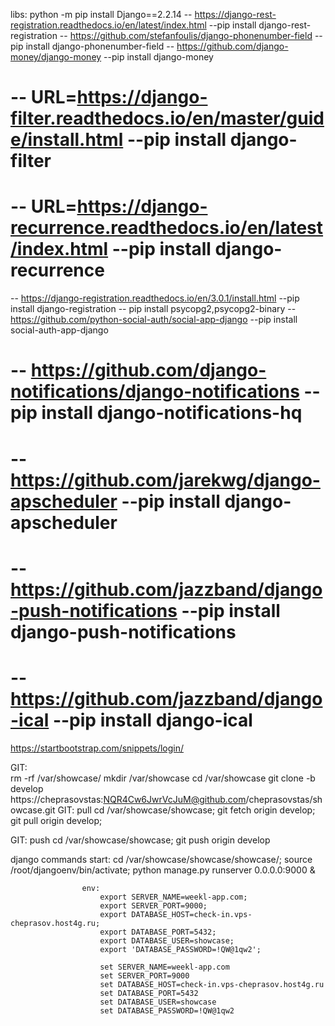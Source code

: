 libs:
python -m pip install Django==2.2.14
 -- https://django-rest-registration.readthedocs.io/en/latest/index.html --pip install django-rest-registration
 -- https://github.com/stefanfoulis/django-phonenumber-field  --pip install django-phonenumber-field
 -- https://github.com/django-money/django-money --pip install django-money
# -- URL=https://django-filter.readthedocs.io/en/master/guide/install.html  --pip install django-filter
# -- URL=https://django-recurrence.readthedocs.io/en/latest/index.html  --pip install django-recurrence
 -- https://django-registration.readthedocs.io/en/3.0.1/install.html --pip install django-registration
 -- pip install psycopg2,psycopg2-binary
 -- https://github.com/python-social-auth/social-app-django --pip install social-auth-app-django
# -- https://github.com/django-notifications/django-notifications --pip install django-notifications-hq
# -- https://github.com/jarekwg/django-apscheduler  --pip install django-apscheduler
# -- https://github.com/jazzband/django-push-notifications  --pip install django-push-notifications
# -- https://github.com/jazzband/django-ical                --pip install django-ical


https://startbootstrap.com/snippets/login/


GIT:   
    rm -rf /var/showcase/
    mkdir /var/showcase
    cd /var/showcase
    git clone -b develop https://cheprasovstas:NQR4Cw6JwrVcJuM@github.com/cheprasovstas/showcase.git
GIT:  pull
    cd /var/showcase/showcase;
    git fetch origin develop;
    git pull origin develop;
    
GIT:  push
    cd /var/showcase/showcase;
    git push origin develop


django commands start:
                cd /var/showcase/showcase/showcase/;
                source /root/djangoenv/bin/activate;
                python manage.py runserver 0.0.0.0:9000 &

                    env:
                        export SERVER_NAME=weekl-app.com;
                        export SERVER_PORT=9000;
                        export DATABASE_HOST=check-in.vps-cheprasov.host4g.ru;
                        export DATABASE_PORT=5432;
                        export DATABASE_USER=showcase;
                        export 'DATABASE_PASSWORD=!QW@1qw2';
                                                
                        set SERVER_NAME=weekl-app.com
                        set SERVER_PORT=9000
                        set DATABASE_HOST=check-in.vps-cheprasov.host4g.ru
                        set DATABASE_PORT=5432
                        set DATABASE_USER=showcase
                        set DATABASE_PASSWORD=!QW@1qw2
